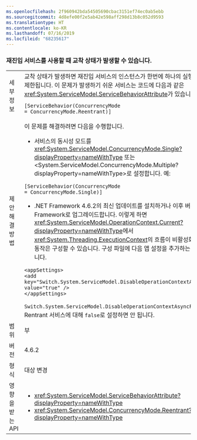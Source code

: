 ```yaml
---
ms.openlocfilehash: 2f960942bda54505690cbac3151ef74ec0ab5ebb
ms.sourcegitcommit: 4d8efe00f2e5ab42e598aff298d13b8c052d9593
ms.translationtype: HT
ms.contentlocale: ko-KR
ms.lasthandoff: 07/16/2019
ms.locfileid: "68235617"
---
```

### <a name="deadlock-may-result-when-using-reentrant-services"></a>재진입 서비스를 사용할 때 교착 상태가 발생할 수 있습니다.

|   |   |
|---|---|
|세부 정보|교착 상태가 발생하면 재진입 서비스의 인스턴스가 한번에 하나의 실행 스레드로 제한됩니다. 이 문제가 발생하기 쉬운 서비스는 코드에 다음과 같은 <xref:System.ServiceModel.ServiceBehaviorAttribute>가 있습니다.<pre><code class="lang-csharp">[ServiceBehavior(ConcurrencyMode = ConcurrencyMode.Reentrant)]&#13;&#10;</code></pre>|
|제안 해결 방법|이 문제를 해결하려면 다음을 수행합니다.<ul><li>서비스의 동시성 모드를 <xref:System.ServiceModel.ConcurrencyMode.Single?displayProperty=nameWithType> 또는 &lt;System.ServiceModel.ConcurrencyMode.Multiple?displayProperty=nameWithType&gt;로 설정합니다. 예:</li></ul><pre><code class="lang-csharp">[ServiceBehavior(ConcurrencyMode = ConcurrencyMode.Single)]&#13;&#10;</code></pre><ul><li>.NET Framework 4.6.2의 최신 업데이트를 설치하거나 이후 버전의 .NET Framework로 업그레이드합니다. 이렇게 하면 <xref:System.ServiceModel.OperationContext.Current?displayProperty=nameWithType>에서 <xref:System.Threading.ExecutionContext>의 흐름이 비활성화됩니다. 이 동작은 구성할 수 있습니다. 구성 파일에 다음 앱 설정을 추가하는 것과 같습니다.</li></ul><pre><code class="lang-xml">&lt;appSettings&gt;&#13;&#10;&lt;add key=&quot;Switch.System.ServiceModel.DisableOperationContextAsyncFlow&quot; value=&quot;true&quot; /&gt;&#13;&#10;&lt;/appSettings&gt;&#13;&#10;</code></pre><code>Switch.System.ServiceModel.DisableOperationContextAsyncFlow</code>의 값은 Rentrant 서비스에 대해 <code>false</code>로 설정하면 안 됩니다.|
|범위|부|
|버전|4.6.2|
|형식|대상 변경|
|영향을 받는 API|<ul><li><xref:System.ServiceModel.ServiceBehaviorAttribute?displayProperty=nameWithType></li><li><xref:System.ServiceModel.ConcurrencyMode.Reentrant?displayProperty=nameWithType></li></ul>|
